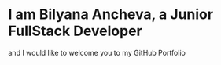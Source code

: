 # I am Bilyana Ancheva, a Junior FullStack Developer 
and I would like to welcome you to my GitHub Portfolio
